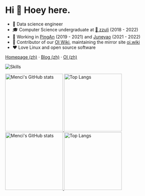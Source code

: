 # Hi 👋 Hoey here.

* 🎈 Data science engineer
* 🎓 Computer Science undergraduate at [🏫 zzuli](http://www.zzuli.edu.cn/) (2018 - 2022)
* 🌱 Working in [PingAn](https://www.pingan.com/official/insurance) (2019 - 2021) and [Juneyao](http://www.juneyaoair.com/index.aspx) (2021 - 2022)
* 🌟 Contributor of our [OI Wiki](https://github.com/OI-wiki), maintaining the mirror site [oi.wiki](https://oi.wiki)
* ❤️ Love Linux and open source software

[Homepage (zh)](https://men.ci) · [Blog (zh)](https://blog.men.ci) · [OI (zh)](https://oi.men.ci)

![Skills](https://skillicons.dev/icons?i=azure,cloudflare,workers,github,c,cpp,cs,html,js,ts,css,sass,php,py,go,md,regex,bash,docker,git,mongodb,mysql,redis,linux,nginx,vim,vscode,express,electron,jquery,nodejs,nestjs,react,vue,wasm)

<a href="https://github-readme-stats-one-bice.vercel.app/api?username=Menci&show_icons=true&include_all_commits=true&role=OWNER,ORGANIZATION_MEMBER#gh-light-mode-only" target="_blank">
  <img src="https://github-readme-stats-one-bice.vercel.app/api?username=Menci&show_icons=true&include_all_commits=true&role=OWNER,ORGANIZATION_MEMBER#gh-light-mode-only" alt="Menci's GitHub stats" height="185px">
</a>
<a href="https://github-readme-stats-one-bice.vercel.app/api/top-langs/?username=Menci&layout=compact&langs_count=8&include_all_commits=true&role=OWNER,ORGANIZATION_MEMBER#gh-light-mode-only">
  <img src="https://github-readme-stats-one-bice.vercel.app/api/top-langs/?username=Menci&layout=compact&langs_count=8&include_all_commits=true&role=OWNER,ORGANIZATION_MEMBER#gh-light-mode-only" alt="Top Langs" height="185px">
</a>

<a href="https://github-readme-stats-one-bice.vercel.app/api?username=Menci&theme=calm&show_icons=true&include_all_commits=true&role=OWNER,ORGANIZATION_MEMBER#gh-dark-mode-only" target="_blank">
  <img src="https://github-readme-stats-one-bice.vercel.app/api?username=Menci&theme=calm&show_icons=true&include_all_commits=true&role=OWNER,ORGANIZATION_MEMBER#gh-dark-mode-only" alt="Menci's GitHub stats" height="185px">
</a>
<a href="https://github-readme-stats-one-bice.vercel.app/api/top-langs/?username=Menci&theme=calm&layout=compact&langs_count=8&include_all_commits=true&role=OWNER,ORGANIZATION_MEMBER#gh-dark-mode-only">
  <img src="https://github-readme-stats-one-bice.vercel.app/api/top-langs/?username=Menci&theme=calm&layout=compact&langs_count=8&include_all_commits=true&role=OWNER,ORGANIZATION_MEMBER#gh-dark-mode-only" alt="Top Langs" height="185px">
</a>
